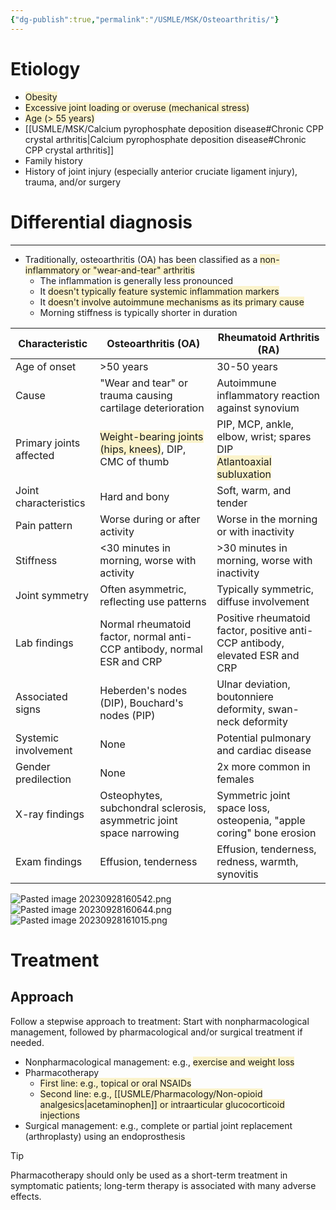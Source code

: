 ```yaml
---
{"dg-publish":true,"permalink":"/USMLE/MSK/Osteoarthritis/"}
---
```


# Etiology
- <span style="background:rgba(240, 200, 0, 0.2)">Obesity</span>
- <span style="background:rgba(240, 200, 0, 0.2)">Excessive joint loading or overuse (mechanical stress)</span>
- <span style="background:rgba(240, 200, 0, 0.2)">Age (> 55 years)</span>
- [[USMLE/MSK/Calcium pyrophosphate deposition disease#Chronic CPP crystal arthritis\|Calcium pyrophosphate deposition disease#Chronic CPP crystal arthritis]]
- Family history
- History of joint injury (especially anterior cruciate ligament injury), trauma, and/or surgery
# Differential diagnosis
---
- Traditionally, osteoarthritis (OA) has been classified as a <span style="background:rgba(240, 200, 0, 0.2)">non-inflammatory or "wear-and-tear" arthritis</span>
	- The inflammation is generally less pronounced
	- It <span style="background:rgba(240, 200, 0, 0.2)">doesn't typically feature systemic inflammation markers</span>
	- It <span style="background:rgba(240, 200, 0, 0.2)">doesn't involve autoimmune mechanisms as its primary cause</span>
	- Morning stiffness is typically shorter in duration

| Characteristic          | Osteoarthritis (OA)                                                                                           | Rheumatoid Arthritis (RA)                                                                                                    |
| ----------------------- | ------------------------------------------------------------------------------------------------------------- | ---------------------------------------------------------------------------------------------------------------------------- |
| Age of onset            | >50 years                                                                                                     | 30-50 years                                                                                                                  |
| Cause                   | "Wear and tear" or trauma causing cartilage deterioration                                                     | Autoimmune inflammatory reaction against synovium                                                                            |
| Primary joints affected | <span style="background:rgba(240, 200, 0, 0.2)">Weight-bearing joints (hips, knees)</span>, DIP, CMC of thumb | PIP, MCP, ankle, elbow, wrist; spares DIP<br><span style="background:rgba(240, 200, 0, 0.2)">Atlantoaxial subluxation</span> |
| Joint characteristics   | Hard and bony                                                                                                 | Soft, warm, and tender                                                                                                       |
| Pain pattern            | Worse during or after activity                                                                                | Worse in the morning or with inactivity                                                                                      |
| Stiffness               | <30 minutes in morning, worse with activity                                                                   | >30 minutes in morning, worse with inactivity                                                                                |
| Joint symmetry          | Often asymmetric, reflecting use patterns                                                                     | Typically symmetric, diffuse involvement                                                                                     |
| Lab findings            | Normal rheumatoid factor, normal anti-CCP antibody, normal ESR and CRP                                        | Positive rheumatoid factor, positive anti-CCP antibody, elevated ESR and CRP                                                 |
| Associated signs        | Heberden's nodes (DIP), Bouchard's nodes (PIP)                                                                | Ulnar deviation, boutonniere deformity, swan-neck deformity                                                                  |
| Systemic involvement    | None                                                                                                          | Potential pulmonary and cardiac disease                                                                                      |
| Gender predilection     | None                                                                                                          | 2x more common in females                                                                                                    |
| X-ray findings          | Osteophytes, subchondral sclerosis, asymmetric joint space narrowing                                          | Symmetric joint space loss, osteopenia, "apple coring" bone erosion                                                          |
| Exam findings           | Effusion, tenderness                                                                                          | Effusion, tenderness, redness, warmth, synovitis                                                                             |


![Pasted image 20230928160542.png](/img/user/appendix/Pasted%20image%2020230928160542.png)
![Pasted image 20230928160644.png](/img/user/appendix/Pasted%20image%2020230928160644.png)
![Pasted image 20230928161015.png](/img/user/appendix/Pasted%20image%2020230928161015.png)
# Treatment
## Approach
Follow a stepwise approach to treatment: Start with nonpharmacological management, followed by pharmacological and/or surgical treatment if needed.
- Nonpharmacological management: e.g., <span style="background:rgba(240, 200, 0, 0.2)">exercise and weight loss</span>
- Pharmacotherapy
	- <span style="background:rgba(240, 200, 0, 0.2)">First line: e.g., topical or oral NSAIDs</span>
	- <span style="background:rgba(240, 200, 0, 0.2)">Second line: e.g., [[USMLE/Pharmacology/Non-opioid analgesics\|acetaminophen]] or intraarticular glucocorticoid injections</span>
- Surgical management: e.g., complete or partial joint replacement (arthroplasty) using an endoprosthesis
>[!tip] 
>Pharmacotherapy should only be used as a short-term treatment in symptomatic patients; long-term therapy is associated with many adverse effects.

